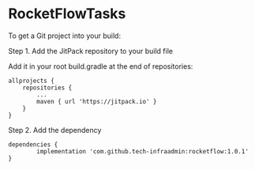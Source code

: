 # RocketFlowTasks

To get a Git project into your build:

Step 1. Add the JitPack repository to your build file

Add it in your root build.gradle at the end of repositories:

	allprojects {
		repositories {
			...
			maven { url 'https://jitpack.io' }
		}
	}

Step 2. Add the dependency

	dependencies {
	        implementation 'com.github.tech-infraadmin:rocketflow:1.0.1'
	}

